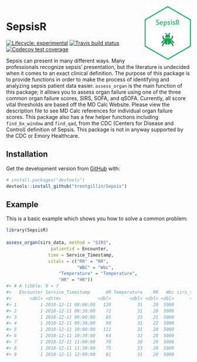 
<img src="vignettes/SepsisR.png" alt="SepsisR logo" align="right" width = "25%" height="25%"/>

<!-- README.md is generated from README.Rmd. Please edit that file -->

# SepsisR

<!-- badges: start -->

[![Lifecycle:
experimental](https://img.shields.io/badge/lifecycle-experimental-orange.svg)](https://www.tidyverse.org/lifecycle/#experimental)
[![Travis build
status](https://travis-ci.org/trentgillin/SepsisR.svg?branch=master)](https://travis-ci.org/trentgillin/SepsisR)
[![Codecov test
coverage](https://codecov.io/gh/trentgillin/SepsisR/branch/master/graph/badge.svg)](https://codecov.io/gh/trentgillin/SepsisR?branch=master)
<!-- badges: end -->

Sepsis can present in many different ways. Many professionals recognize
sepsis’ presentation, but the literature is undecided when it comes to
an exact clinical definition. The purpose of this package is to provide
functions in order to make the process of identifying and analyzing
sepsis patient data easier. `assess_organ` is the main function of this
package; it allows you to assess organ failure using one of the three
common organ failure scores, SIRS, SOFA, and qSOFA. Currently, all score
vital thresholds are based off the MD Calc Website. Please view the
description file to see MD Calc references for individual organ failure
scores. This package also has a few helper functions including
`find_bx_window` and `find_qad`, from the CDC (Centers for Disease and
Control) definition of Sepsis. This package is not in anyway supported
by the CDC or Emory Healthcare.

## Installation

Get the development version from [GitHub](https://github.com/) with:

``` r
# install.packages("devtools")
devtools::install_github("trentgillin/Sepsis")
```

## Example

This is a basic example which shows you how to solve a common problem:

``` r
library(SepsisR)

assess_organ(sirs_data, method = "SIRS",
                 patientid = Encounter, 
                time = Service_Timestamp, 
                vitals = c("RR" = "RR", 
                           "WBC" = "Wbc", 
                    "Temperature" = "Temperature",
                    "HR" = "HR"))
#> # A tibble: 9 × 7
#>   Encounter Service_Timestamp      HR Temperature    RR   Wbc sirs_total
#>       <dbl> <dttm>              <dbl>       <dbl> <dbl> <dbl>      <dbl>
#> 1         1 2018-12-11 08:00:00   120          31    20  5000          2
#> 2         1 2018-12-11 08:30:00    72          31    20  5000          1
#> 3         1 2018-12-11 09:00:00    85          33    21  5000          2
#> 4         1 2018-12-11 09:30:00    90          31    22  5000          2
#> 5         1 2018-12-11 10:00:00   111          31    20  5000          2
#> 6         1 2018-12-11 10:30:00    64          32    20  5000          1
#> 7         1 2018-12-11 11:00:00    70          38    20  5000          0
#> 8         1 2018-12-11 11:30:00    75          33    20  5000          1
#> 9         1 2018-12-11 12:00:00    81          31    20  5000          1
```
